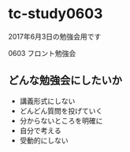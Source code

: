 # tc-study0603
2017年6月3日の勉強会用です

0603 フロント勉強会

## どんな勉強会にしたいか

- 講義形式にしない
- どんどん質問を投げていく
- 分からないところを明確に
- 自分で考える
- 受動的にしない

